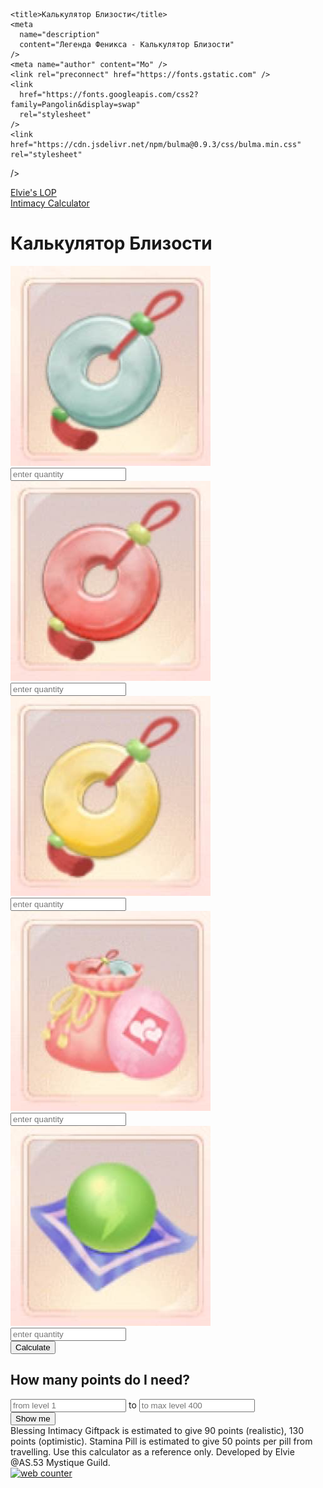 
<!DOCTYPE html>

<html lang="en">
  <head>
    <meta charset="utf-8" />

    <title>Калькулятор Близости</title>
    <meta
      name="description"
      content="Легенда Феникса - Калькулятор Близости"
    />
    <meta name="author" content="Mo" />
    <link rel="preconnect" href="https://fonts.gstatic.com" />
    <link
      href="https://fonts.googleapis.com/css2?family=Pangolin&display=swap"
      rel="stylesheet"
    />
    <link
    href="https://cdn.jsdelivr.net/npm/bulma@0.9.3/css/bulma.min.css"
    rel="stylesheet"
  />
  <link
    rel="stylesheet"
    href="https://cdnjs.cloudflare.com/ajax/libs/font-awesome/6.0.0-beta2/css/all.min.css"
    integrity="sha512-YWzhKL2whUzgiheMoBFwW8CKV4qpHQAEuvilg9FAn5VJUDwKZZxkJNuGM4XkWuk94WCrrwslk8yWNGmY1EduTA=="
    crossorigin="anonymous"
    referrerpolicy="no-referrer"
  />
  <link rel="stylesheet" href="styles.css" />
  </head>
  <body>
    <nav class="navbar is-fixed-top" role="navigation" aria-label="main navigation">
      <div class="navbar-brand">
        <a class="navbar-item" href="https://elviec.github.io/lop">
          Elvie's LOP
        </a>
      <a role="button" class="navbar-burger" id="burger" aria-label="menu" aria-expanded="false">
        <span aria-hidden="true"></span>
        <span aria-hidden="true"></span>
        <span aria-hidden="true"></span>
      </a>
    </div>
    <div class="navbar-menu" id="nav-links">
        <div class="navbar-start">
          <a class="navbar-item" href="intimacy.html">
            Intimacy Calculator
          </a>
    </div>
  </nav>
    <div class="center-container">
      <div class="center-box mt-6">
        <h1 class="title center-text">Калькулятор Близости</h1>
        <div class="row">
          <img src="images/whiteJade.png" class="icon"/>
          <input type="number" id="white" placeholder="enter quantity" />
        </div>
        <div class="row">
          <img src="images/agateJade.png" class="icon" />
          <input type="number" id="agate" placeholder="enter quantity" />
        </div>
        <div class="row"> 
          <img src="images/hetianJade.png" class="icon"/>
          <input type="number" id="hetian" placeholder="enter quantity" />
        </div>
        <div class="row">
          <img src="images/blessing.png" class="icon"/>
          <input type="number" id="blessing" placeholder="enter quantity" />
        </div>
        <div class="row">
          <img src="images/staminaPill.png" class="icon"/>
          <input type="number" id="stamina" placeholder="enter quantity" />
        </div>
        <button onclick="calculate()">Calculate</button>
        <h2 id="title" class="center-text"></h2>
        <div id="estimated" class="overlay estimated-points center-text"></div>
        <h2 class="title mt-6">How many points do I need?</h2>
        <input type="number" id="from" placeholder="from level 1" /> to
        <input type="number" id="to" placeholder="to max level 400" />
        <div>
          <button onclick="intimacy()">Show me</button>
          <div id="total" class="total center-text"></div>
        </div>
      </div>
    </div>
    <div class="note">
      Blessing Intimacy Giftpack is estimated to give 90 points (realistic), 130
      points (optimistic). Stamina Pill is estimated to give 50 points per pill
      from travelling. Use this calculator as a reference only. Developed by
      Elvie @AS.53 Mystique Guild.
    </div>
  </body>
  <script src="menu.js"></script>
  <script src="calculate.js"></script>
  <!-- hitwebcounter Code START -->
  <a href="https://www.hitwebcounter.com" target="_blank">
    <img
      src="https://hitwebcounter.com/counter/counter.php?page=7877228&style=0007&nbdigits=5&type=ip&initCount=100"
      title="Free Counter"
      alt="web counter"
      border="0"
  /></a>
</html>
